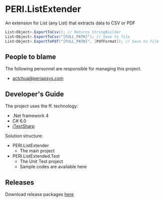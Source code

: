 # PERI.ListExtender

An extension for List<T> (any List) that extracts data to CSV or PDF

```cs
List<Object>.ExportToCsv(); // Returns StringBuilder
List<Object>.ExportToCsv("[FULL_PATH]"); // Save to file
List<Object>.ExportToPdf("[FULL_PATH]", [PdfFormat]); // Save to file
```

## People to blame

The following personnel are responsible for managing this project.
- [actchua@periapsys.com](mailto:actchua@periapsys.com)

## Developer's Guide

The project uses the ff. technology:
- .Net framework 4
- C# 6.0
- [iTextSharp](https://www.nuget.org/packages/iTextSharp/)

Solution structure:

- PERI.ListExtender
	- The main project
- PERI.ListExtended.Test
	- The Unit Test project
	- Sample codes are available here
	
## Releases

Download release packages [here](https://perilistextender.codeplex.com/releases)
